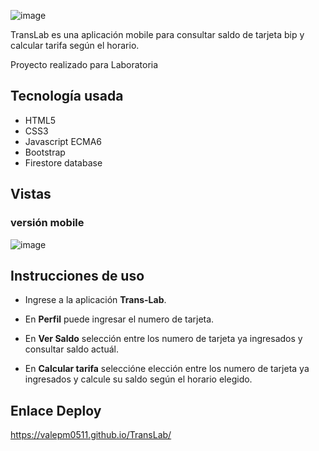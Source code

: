 ![image](https://user-images.githubusercontent.com/38740899/47084026-bee38600-d1e8-11e8-80ab-6a8a715ab765.png)


TransLab es una aplicación mobile para consultar saldo de tarjeta bip y calcular tarifa según el horario.

Proyecto realizado para Laboratoria

## Tecnología usada

* HTML5
* CSS3
* Javascript ECMA6
* Bootstrap
* Firestore database

## Vistas

### versión mobile


![image](https://user-images.githubusercontent.com/38740899/47084048-cefb6580-d1e8-11e8-945f-d9df33420f7e.png)

## Instrucciones de uso

* Ingrese a la aplicación **Trans-Lab**.

* En **Perfil** puede ingresar el numero de tarjeta.

* En **Ver Saldo** selección entre los numero de tarjeta ya ingresados y consultar saldo actuál.

* En **Calcular tarifa** seleccióne elección entre los numero de tarjeta ya ingresados y calcule su saldo según el horario elegido.

## Enlace Deploy

https://valepm0511.github.io/TransLab/


